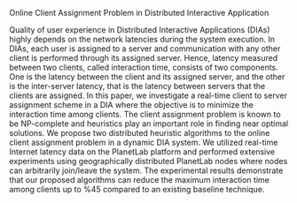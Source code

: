 Online Client Assignment Problem in Distributed Interactive Application

Quality of user experience in Distributed Interactive Applications
(DIAs) highly depends on the network latencies during the system
execution. In DIAs, each user is assigned to a server and
communication with any other client is performed through its
assigned server. Hence, latency measured between two clients, called
interaction time, consists of two components. One is the latency
between the client and its assigned server, and the other is the
inter-server latency, that is the latency between servers that the
clients are assigned. In this paper, we investigate a real-time
client to server assignment scheme in a DIA where the objective is
to minimize the interaction time among clients. The client
assignment problem is known to be NP-complete and heuristics play an
important role in finding near optimal solutions. We propose two
distributed heuristic algorithms to the online client assignment
problem in a dynamic DIA system. We utilized real-time Internet
latency data on the PlanetLab platform and performed extensive
experiments using geographically distributed PlanetLab nodes where
nodes can arbitrarily join/leave the system. The experimental
results demonstrate that our proposed algorithms can reduce the
maximum interaction time among clients up to %45 compared to an
existing baseline technique.
